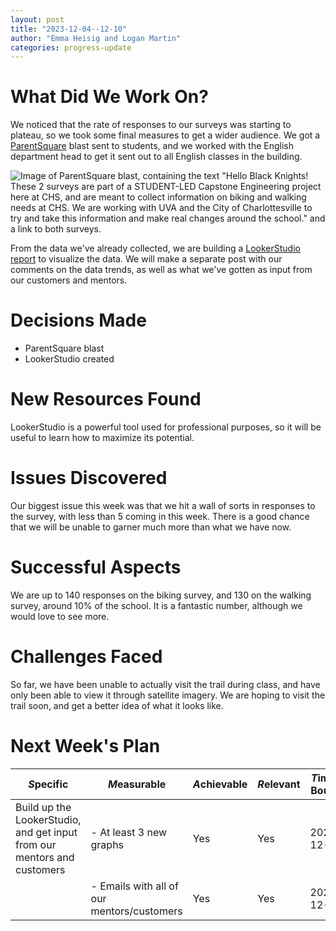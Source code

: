 ```yaml
---
layout: post
title: "2023-12-04--12-10"
author: "Emma Heisig and Logan Martin"
categories: progress-update
---
```


# What Did We Work On?

We noticed that the rate of responses to our surveys was starting to plateau, so we took some final measures to get a wider audience. We got a [ParentSquare](https://www.parentsquare.com/) blast sent to students, and we worked with the English department head to get it sent out to all English classes in the building.

![Image of ParentSquare blast, containing the text "Hello Black Knights! These 2 surveys are part of a STUDENT-LED Capstone Engineering project here at CHS, and are meant to collect information on biking and walking needs at CHS. We are working with UVA and the City of Charlottesville to try and take this information and make real changes around the school." and a link to both surveys.](/Multi-Use-Trails/Assets/2023-12-05_ParentSquare-Blast.png)

From the data we've already collected, we are building a [LookerStudio report](https://lookerstudio.google.com/reporting/bdcd725b-0045-48fd-8a98-3136d066fc12/page/eqTjD) to visualize the data. We will make a separate post with our comments on the data trends, as well as what we've gotten as input from our customers and mentors.

# Decisions Made

- ParentSquare blast
- LookerStudio created

# New Resources Found

LookerStudio is a powerful tool used for professional purposes, so it will be useful to learn how to maximize its potential.

# Issues Discovered

Our biggest issue this week was that we hit a wall of sorts in responses to the survey, with less than 5 coming in this week. There is a good chance that we will be unable to garner much more than what we have now.

# Successful Aspects

We are up to 140 responses on the biking survey, and 130 on the walking survey, around 10% of the school. It is a fantastic number, although we would love to see more.

# Challenges Faced

So far, we have been unable to actually visit the trail during class, and have only been able to view it through satellite imagery. We are hoping to visit the trail soon, and get a better idea of what it looks like.

# Next Week's Plan

| *S*pecific                                                              | *M*easurable                               | *A*chievable | *R*elevant | *T*ime-Bound |
| ----------------------------------------------------------------------- | ------------------------------------------ | ------------ | ---------- | ------------ |
| Build up the LookerStudio, and get input from our mentors and customers | - At least 3 new graphs                     | Yes          | Yes        | 2023-12-16   |
|                                                                         | - Emails with all of our mentors/customers | Yes          | Yes        | 2023-12-16   |
